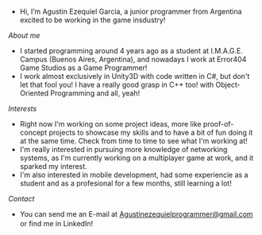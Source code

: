 - Hi, I’m Agustin Ezequiel Garcia, a junior programmer from Argentina excited to be working in the game insdustry!

*About me*
- I started programming around 4 years ago as a student at I.M.A.G.E. Campus (Buenos Aires, Argentina), and nowadays I work at Error404 Game Studios as a Game Programmer!
- I work almost exclusively in Unity3D with code written in C#, but don't let that fool you! I have a really good grasp in C++ too! with Object-Oriented Programming and all, yeah!

*Interests*
- Right now I'm working on some project ideas, more like proof-of-concept projects to showcase my skills and to have a bit of fun doing it at the same time. Check from time to time to see what I'm working at!
- I'm really interested in pursuing more knowledge of networking systems, as I'm currently working on a multiplayer game at work, and it sparked my interest.
- I'm also interested in mobile development, had some experiencie as a student and as a profesional for a few months, still learning a lot!

*Contact*
- You can send me an E-mail at Agustinezequielprogrammer@gmail.com or find me in LinkedIn! <a href="https://www.linkedin.com/in/agustin-ezequiel-garcia-junior-game-programmer/"><img height="16" width="16" src="https://unpkg.com/simple-icons@latest/icons/linkedin.svg" /> </a>

<!---
Agustin-E-Garcia/Agustin-E-Garcia is a ✨ special ✨ repository because its `README.md` (this file) appears on your GitHub profile.
You can click the Preview link to take a look at your changes.
--->

